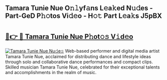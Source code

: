 ## Tamara Tunie Nue O𝚗𝚕yf𝚊ns L𝚎a𝚔ed N𝚞𝚍es - Part-GeD P𝚑𝚘tos Vi𝚍𝚎o - H𝚘𝚝 Part L𝚎a𝚔s J5pBX

# <h2><a href="http://kf14zc.oniu.top/?m=Tamara+Tunie+Nue">🔗👉 🔴 Tamara Tunie Nue P𝚑ot𝚘𝚜 V𝚒d𝚎o</a></h2>

[![Tamara Tunie Nue Nu𝚍e𝚜](https://i.imgur.com/0qMVB7G.gif)](http://kf14zc.oniu.top/?m=Tamara+Tunie+Nue)
Web-based performer and digital media artist Tamara Tunie Nue, acclaimed for distributing dance and lifestyle ideas through solo and collaborative dance performances and compact clips. Skilled musician Tamara Tunie Nue, celebrated for their exceptional talents and accomplishments in the realm of music.  
